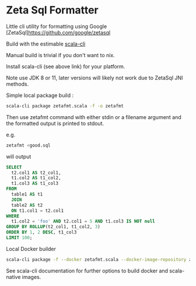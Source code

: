 # Zeta Sql Formatter

Little cli utility for formatting using Google [ZetaSql]https://github.com/google/zetasql

Build with the estimable [scala-cli](https://scala-cli.virtuslab.org/)

Manual build is trivial if you don't want to nix.

Install scala-cli (see above link) for your platform.

Note use JDK 8 or 11, later versions will likely not work due to ZetaSql JNI methods.

Simple local package build :

```bash
scala-cli package zetafmt.scala -f -o zetafmt
```

Then use zetafmt command with either stdin or a filename argument and the formatted output is printed to stdout.

e.g.

```bash
zetafmt <good.sql
```

will output
```sql
SELECT
  t2.col1 AS t2_col1,
  t1.col2 AS t1_col2,
  t1.col3 AS t1_col3
FROM
  table1 AS t1
  JOIN
  table2 AS t2
  ON t1.col1 = t2.col1
WHERE
  t1.col2 = 'foo' AND t2.col1 = 5 AND t1.col3 IS NOT null
GROUP BY ROLLUP(t2_col1, t1_col2, 3)
ORDER BY 1, 2 DESC, t1_col3
LIMIT 100;
```

Local Docker builder
```bash
scala-cli package -f --docker zetafmt.scala --docker-image-repository zeta-format
```
See scala-cli documentation for further options to build docker and scala-native images.
